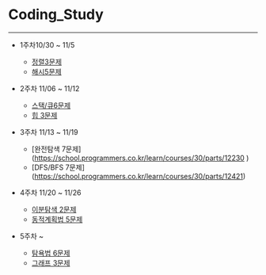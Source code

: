 # Coding_Study
* * *
- 1주차10/30 ~ 11/5
	- [정렬3문제](https://school.programmers.co.kr/learn/courses/30/parts/12198)
	- [해시5문제](https://school.programmers.co.kr/learn/courses/30/parts/12077)

- 2주차 11/06 ~ 11/12
	- [스택/큐6문제](https://school.programmers.co.kr/learn/courses/30/parts/12081 )
	- [힙 3문제](https://school.programmers.co.kr/learn/courses/30/parts/12117 )

- 3주차 11/13 ~ 11/19
	- [완전탐색 7문제] (https://school.programmers.co.kr/learn/courses/30/parts/12230 )
	- [DFS/BFS 7문제] (https://school.programmers.co.kr/learn/courses/30/parts/12421)

- 4주차 11/20 ~ 11/26
	- [이분탐색 2문제](https://school.programmers.co.kr/learn/courses/30/parts/12486)
	- [동적계획법 5문제](https://school.programmers.co.kr/learn/courses/30/parts/12263)
- 5주차 ~
	- [탐욕법 6문제](https://school.programmers.co.kr/learn/courses/30/parts/12244)
	- [그래프 3문제](https://school.programmers.co.kr/learn/courses/30/parts/14393)
